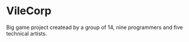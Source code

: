 # VileCorp

Big game project createad by a group of 14, nine programmers and five technical artists.
